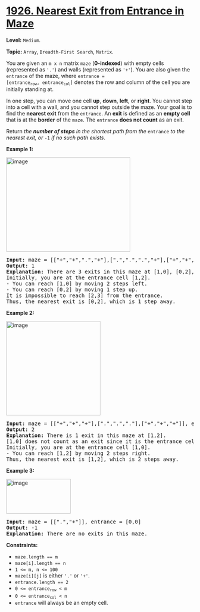 # [1926. Nearest Exit from Entrance in Maze](https://leetcode.com/problems/nearest-exit-from-entrance-in-maze/)

**Level:** `Medium`.

**Topic:** `Array`, `Breadth-First Search`, `Matrix`.

You are given an <code>m x n</code> matrix <code>maze</code> (<strong>0-indexed</strong>) with empty cells (represented as <code>'.'</code>) and walls (represented as <code>'+'</code>). You are also given the <code>entrance</code> of the maze, where <code>entrance = [entrance<sub>row</sub>, entrance<sub>col</sub>]</code> denotes the row and column of the cell you are initially standing at.

In one step, you can move one cell <strong>up</strong>, <strong>down</strong>, <strong>left</strong>, or <strong>right</strong>. You cannot step into a cell with a wall, and you cannot step outside the maze. Your goal is to find the <strong>nearest exit</strong> from the <code>entrance</code>. An <strong>exit</strong> is defined as an <strong>empty cell</strong> that is at the <strong>border</strong> of the <code>maze</code>. The <code>entrance</code> <strong>does not count</strong> as an exit.

Return <em>the <strong>number of steps</strong> in the shortest path from the </em><code>entrance</code><em> to the nearest exit, or </em><code>-1</code><em> if no such path exists</em>.

<strong>Example 1:</strong>

<img alt="image" src="https://assets.leetcode.com/uploads/2021/06/04/nearest1-grid.jpg" style="width: 333px; height: 253px;"/>

<pre><strong>Input:</strong> maze = [["+","+",".","+"],[".",".",".","+"],["+","+","+","."]], entrance = [1,2]
<strong>Output:</strong> 1
<strong>Explanation:</strong> There are 3 exits in this maze at [1,0], [0,2], and [2,3].
Initially, you are at the entrance cell [1,2].
- You can reach [1,0] by moving 2 steps left.
- You can reach [0,2] by moving 1 step up.
It is impossible to reach [2,3] from the entrance.
Thus, the nearest exit is [0,2], which is 1 step away.
</pre>

<strong>Example 2:</strong>

<img alt="image" src="https://assets.leetcode.com/uploads/2021/06/04/nearesr2-grid.jpg" style="width: 253px; height: 253px;"/>

<pre><strong>Input:</strong> maze = [["+","+","+"],[".",".","."],["+","+","+"]], entrance = [1,0]
<strong>Output:</strong> 2
<strong>Explanation:</strong> There is 1 exit in this maze at [1,2].
[1,0] does not count as an exit since it is the entrance cell.
Initially, you are at the entrance cell [1,0].
- You can reach [1,2] by moving 2 steps right.
Thus, the nearest exit is [1,2], which is 2 steps away.
</pre>

<strong>Example 3:</strong>

<img alt="image" src="https://assets.leetcode.com/uploads/2021/06/04/nearest3-grid.jpg" style="width: 173px; height: 93px;"/>

<pre><strong>Input:</strong> maze = [[".","+"]], entrance = [0,0]
<strong>Output:</strong> -1
<strong>Explanation:</strong> There are no exits in this maze.
</pre>

<strong>Constraints:</strong>

<ul>
 <li><code>maze.length == m</code></li>
 <li><code>maze[i].length == n</code></li>
 <li><code>1 &lt;= m, n &lt;= 100</code></li>
 <li><code>maze[i][j]</code> is either <code>'.'</code> or <code>'+'</code>.</li>
 <li><code>entrance.length == 2</code></li>
 <li><code>0 &lt;= entrance<sub>row</sub> &lt; m</code></li>
 <li><code>0 &lt;= entrance<sub>col</sub> &lt; n</code></li>
 <li><code>entrance</code> will always be an empty cell.</li>
</ul>
